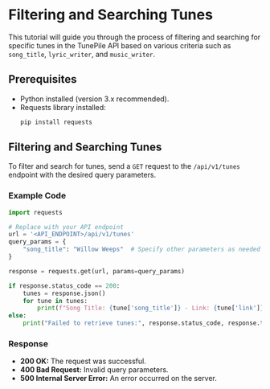 # Filtering and Searching Tunes

This tutorial will guide you through the process of filtering and searching for specific tunes in the TunePile API based on various criteria such as `song_title`, `lyric_writer`, and `music_writer`.

## Prerequisites

- Python installed (version 3.x recommended).
- Requests library installed:
  ```bash
  pip install requests
  ```

## Filtering and Searching Tunes

To filter and search for tunes, send a `GET` request to the `/api/v1/tunes` endpoint with the desired query parameters.

### Example Code

```python
import requests

# Replace with your API endpoint
url = '<API_ENDPOINT>/api/v1/tunes'
query_params = {
    "song_title": "Willow Weeps"  # Specify other parameters as needed
}

response = requests.get(url, params=query_params)

if response.status_code == 200:
    tunes = response.json()
    for tune in tunes:
        print(f"Song Title: {tune['song_title']} - Link: {tune['link']}")
else:
    print("Failed to retrieve tunes:", response.status_code, response.text)
```

### Response

- **200 OK:** The request was successful.
- **400 Bad Request:** Invalid query parameters.
- **500 Internal Server Error:** An error occurred on the server.

